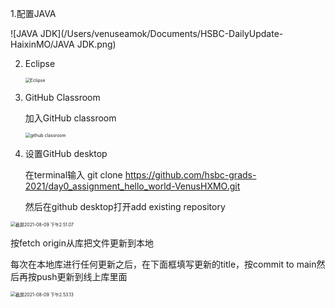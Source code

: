 1.配置JAVA

![JAVA JDK](/Users/venuseamok/Documents/HSBC-DailyUpdate-HaixinMO/JAVA JDK.png)

2. Eclipse

   <img src="/Users/venuseamok/Documents/HSBC-DailyUpdate-HaixinMO/Eclipse.png" alt="Eclipse" style="zoom:50%;" />

3. GitHub Classroom

   加入GitHub classroom

   <img src="/Users/venuseamok/Documents/HSBC-DailyUpdate-HaixinMO/github classroom.png" alt="github classroom" style="zoom:50%;" />

4. 设置GitHub desktop

   在terminal输入 git clone https://github.com/hsbc-grads-2021/day0_assignment_hello_world-VenusHXMO.git

   然后在github desktop打开add existing repository

<img src="/Users/venuseamok/Library/Application Support/typora-user-images/截屏2021-08-09 下午2.51.07.png" alt="截屏2021-08-09 下午2.51.07" style="zoom:50%;" />

按fetch origin从库把文件更新到本地

每次在本地库进行任何更新之后，在下面框填写更新的title，按commit to main然后再按push更新到线上库里面

<img src="/Users/venuseamok/Desktop/截屏2021-08-09 下午2.53.13.png" alt="截屏2021-08-09 下午2.53.13" style="zoom:50%;" />